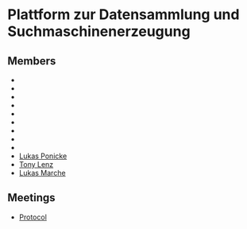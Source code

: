 # Plattform zur Datensammlung und Suchmaschinenerzeugung

## Members

-
-
-
-
-
-
-
-
-
- [Lukas Ponicke](https://gitlab-softwareprojekt.fim.htwk-leipzig.de/lponicke)
- [Tony Lenz](https://gitlab-softwareprojekt.fim.htwk-leipzig.de/tlenz1)
- [Lukas Marche](https://gitlab-softwareprojekt.fim.htwk-leipzig.de/lmarche)

## Meetings 

- [Protocol](https://gitlab-softwareprojekt.fim.htwk-leipzig.de/pdus/plattform-zur-datensammlung-und-suchmaschinenerzeugung/-/wikis/Board-Meetings)


